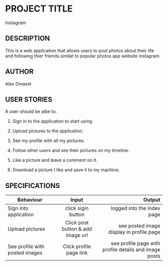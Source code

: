 # PROJECT TITLE 
Instagram 

## DESCRIPTION
This is a web application that allows users to post photos about their life and following thier friends.similat to popular photos app website instagram.

## AUTHOR
Alex Omaset

## USER STORIES
A user should be albe to:

1. Sign in to the application to start using.

2. Upload pictures to the application.

3. See my profile with all my pictures.

4. Follow other users and see their pictures on my timeline.

5. Like a picture and leave a comment on it.

6. Download a picture I like and save it to my machine.

## SPECIFICATIONS
| Behaviour  |    Input      | Output |
|----------|:-------------:|------:|
| Sign into application | click sigin button | logged into the index page |
| Upload pictures | Click post button & add image url  | see posted image display in profile page |
| See profile with posted images | Click profile page link | see profile page with profile details and image posts |   
                                                   
